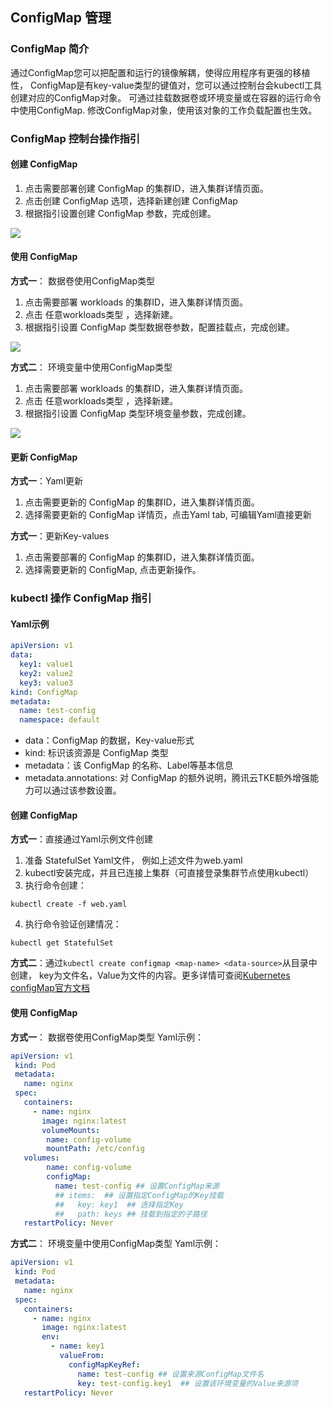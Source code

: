 ## ConfigMap 管理
### ConfigMap 简介
通过ConfigMap您可以把配置和运行的镜像解耦，使得应用程序有更强的移植性， ConfigMap是有key-value类型的键值对，您可以通过控制台会kubectl工具创建对应的ConfigMap对象。 可通过挂载数据卷或环境变量或在容器的运行命令中使用ConfigMap. 修改ConfigMap对象，使用该对象的工作负载配置也生效。

### ConfigMap 控制台操作指引
#### 创建 ConfigMap
1. 点击需要部署创建 ConfigMap 的集群ID，进入集群详情页面。
2. 点击创建 ConfigMap 选项，选择新建创建 ConfigMap
3. 根据指引设置创建 ConfigMap 参数，完成创建。

![][createConfigMap]

#### 使用 ConfigMap
**方式一**： 数据卷使用ConfigMap类型
1. 点击需要部署 workloads 的集群ID，进入集群详情页面。
2. 点击 任意workloads类型 ，选择新建。
3. 根据指引设置 ConfigMap 类型数据卷参数，配置挂载点，完成创建。


![][MountConfigMap]

**方式二**： 环境变量中使用ConfigMap类型
1. 点击需要部署 workloads 的集群ID，进入集群详情页面。
2. 点击 任意workloads类型 ，选择新建。
3. 根据指引设置 ConfigMap 类型环境变量参数，完成创建。


![][EnvUseConfigMap]

#### 更新 ConfigMap
**方式一**：Yaml更新
1. 点击需要更新的 ConfigMap 的集群ID，进入集群详情页面。
2. 选择需要更新的 ConfigMap 详情页，点击Yaml tab, 可编辑Yaml直接更新

**方式一**：更新Key-values
1. 点击需要部署的 ConfigMap 的集群ID，进入集群详情页面。
2. 选择需要更新的 ConfigMap, 点击更新操作。

### kubectl 操作 ConfigMap 指引
#### Yaml示例
```Yaml
apiVersion: v1
data:
  key1: value1
  key2: value2
  key3: value3
kind: ConfigMap
metadata:
  name: test-config
  namespace: default
```
- data：ConfigMap 的数据，Key-value形式
- kind: 标识该资源是 ConfigMap 类型
- metadata：该 ConfigMap 的名称、Label等基本信息
- metadata.annotations: 对 ConfigMap 的额外说明，腾讯云TKE额外增强能力可以通过该参数设置。
#### 创建 ConfigMap
**方式一**：直接通过Yaml示例文件创建
1. 准备 StatefulSet Yaml文件， 例如上述文件为web.yaml
2. kubectl安装完成，并且已连接上集群（可直接登录集群节点使用kubectl）
3. 执行命令创建：
```shell
kubectl create -f web.yaml
```
4. 执行命令验证创建情况：
```shell
kubectl get StatefulSet
```

**方式二**：通过`kubectl create configmap <map-name> <data-source>`从目录中创建， key为文件名，Value为文件的内容。更多详情可查阅[Kubernetes configMap官方文档](https://kubernetes.io/docs/tasks/configure-pod-container/configure-pod-configmap/#create-a-configmap)


#### 使用 ConfigMap
**方式一**： 数据卷使用ConfigMap类型
Yaml示例：
```Yaml
apiVersion: v1
 kind: Pod
 metadata:
   name: nginx
 spec:
   containers:
     - name: nginx
       image: nginx:latest
       volumeMounts:
        name: config-volume
        mountPath: /etc/config
   volumes:
        name: config-volume
        configMap:
          name: test-config ## 设置ConfigMap来源
          ## items:  ## 设置指定ConfigMap的Key挂载
          ##   key: key1  ## 选择指定Key
          ##   path: keys ## 挂载到指定的子路径
   restartPolicy: Never
```
**方式二**： 环境变量中使用ConfigMap类型
Yaml示例：
```Yaml
apiVersion: v1
 kind: Pod
 metadata:
   name: nginx
 spec:
   containers:
     - name: nginx
       image: nginx:latest
       env:
         - name: key1
           valueFrom:
             configMapKeyRef:
               name: test-config ## 设置来源ConfigMap文件名
               key: test-config.key1  ## 设置该环境变量的Value来源项
   restartPolicy: Never
```


[createConfigMap]:https://main.qcloudimg.com/raw/f31c544f6e4a0d813d5df7d033d882c2.png

[EnvUseConfigMap]:https://main.qcloudimg.com/raw/379d16ccf3ecc3a8c9ab90664b74168b.png
[MountConfigMap]:https://main.qcloudimg.com/raw/ef5f69e7c4c8112d21f1c9ae59d32363.png
